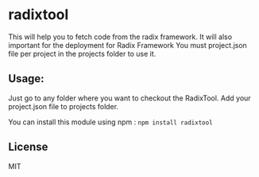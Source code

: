 
# radixtool
This will help you to fetch code from the radix framework. It will also important for the deployment for Radix Framework
You must project.json file per project in the projects folder to use it. 

Usage:
------

Just go to any folder where you want to checkout the RadixTool. Add your project.json file to projects folder. 



You can install this module using npm : 
`npm install radixtool`


## License
MIT
 
